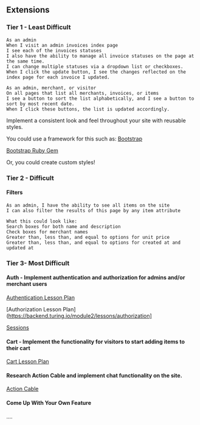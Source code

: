 ## Extensions

### Tier 1 - Least Difficult
```
As an admin     
When I visit an admin invoices index page
I see each of the invoices statuses
I also have the ability to manage all invoice statuses on the page at the same time.
I can change multiple statuses via a dropdown list or checkboxes.
When I click the update button, I see the changes reflected on the index page for each invoice I updated.
```

```
As an admin, merchant, or visitor
On all pages that list all merchants, invoices, or items
I see a button to sort the list alphabetically, and I see a button to sort by most recent date.
When I click these buttons, the list is updated accordingly.
```

Implement a consistent look and feel throughout your site with reusable styles.

You could use a framework for this such as: [Bootstrap](https://getbootstrap.com)

[Bootstrap Ruby Gem](https://github.com/twbs/bootstrap-rubygem)

Or, you could create custom styles!

### Tier 2 - Difficult

#### Filters

```
As an admin, I have the ability to see all items on the site
I can also filter the results of this page by any item attribute

What this could look like:
Search boxes for both name and description
Check boxes for merchant names
Greater than, less than, and equal to options for unit price
Greater than, less than, and equal to options for created at and updated at
```

### Tier 3- Most Difficult

#### Auth - Implement authentication and authorization for admins and/or merchant users

[Authentication Lesson Plan](https://backend.turing.io/module2/lessons/authentication)

[Authorization Lesson Plan](https://backend.turing.io/module2/lessons/authorization]

[Sessions](https://guides.rubyonrails.org/v5.2/action_controller_overview.html#session)


#### Cart - Implement the functionality for visitors to start adding items to their cart

[Cart Lesson Plan](https://backend.turing.io/module2/lessons/cart_implementation)

#### Research Action Cable and implement chat functionality on the site.

[Action Cable](https://guides.rubyonrails.org/v5.2/action_cable_overview.html)

#### Come Up With Your Own Feature

....
